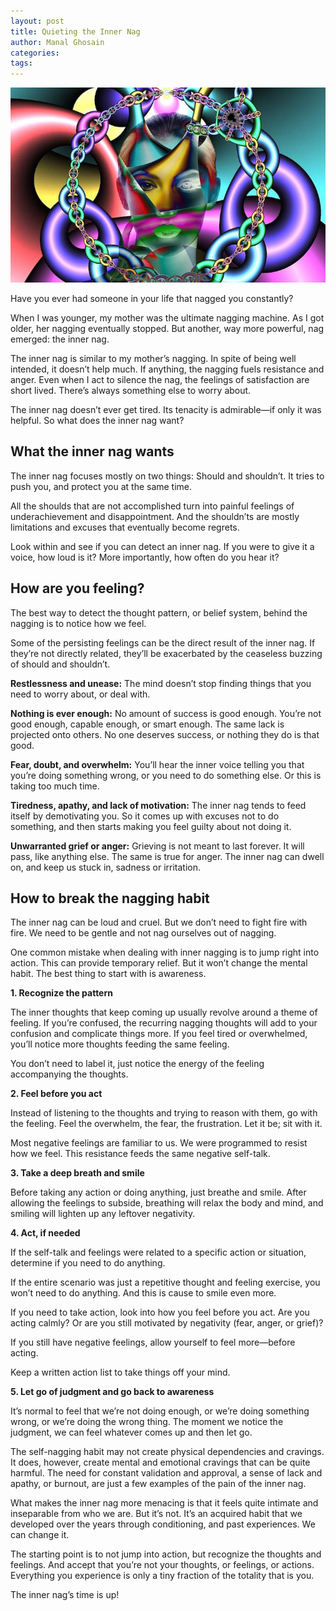 ```yaml
---
layout: post
title: Quieting the Inner Nag
author: Manal Ghosain
categories:
tags:
---
```


![Mental chains](/images/chains.jpg)

Have you ever had someone in your life that nagged you constantly?

When I was younger, my mother was the ultimate nagging machine. As I got older, her nagging eventually stopped. But another, way more powerful, nag emerged: the inner nag.

The inner nag is similar to my mother’s nagging. In spite of being well intended, it doesn’t help much. If anything, the nagging fuels resistance and anger. Even when I act to silence the nag, the feelings of satisfaction are short lived. There’s always something else to worry about.

The inner nag doesn’t ever get tired. Its tenacity is admirable—if only it was helpful. So what does the inner nag want?

## What the inner nag wants

The inner nag focuses mostly on two things: Should and shouldn’t. It tries to push you, and protect you at the same time.

All the shoulds that are not accomplished turn into painful feelings of underachievement and disappointment. And the shouldn’ts are mostly limitations and excuses that eventually become regrets.

Look within and see if you can detect an inner nag. If you were to give it a voice, how loud is it? More importantly, how often do you hear it?

## How are you feeling?

The best way to detect the thought pattern, or belief system, behind the nagging is to notice how we feel.

Some of the persisting feelings can be the direct result of the inner nag. If they’re not directly related, they’ll be exacerbated by the ceaseless buzzing of should and shouldn’t.

**Restlessness and unease:** The mind doesn’t stop finding things that you need to worry about, or deal with.

**Nothing is ever enough:** No amount of success is good enough. You’re not good enough, capable enough, or smart enough. The same lack is projected onto others. No one deserves success, or nothing they do is that good.

**Fear, doubt, and overwhelm:** You’ll hear the inner voice telling you that you’re doing something wrong, or you need to do something else. Or this is taking too much time.

**Tiredness, apathy, and lack of motivation:** The inner nag tends to feed itself by demotivating you. So it comes up with excuses not to do something, and then starts making you feel guilty about not doing it.

**Unwarranted grief or anger:** Grieving is not meant to last forever. It will pass, like anything else. The same is true for anger. The inner nag can dwell on, and keep us stuck in, sadness or irritation.

## How to break the nagging habit

The inner nag can be loud and cruel. But we don’t need to fight fire with fire. We need to be gentle and not nag ourselves out of nagging.

One common mistake when dealing with inner nagging is to jump right into action. This can provide temporary relief. But it won’t change the mental habit. The best thing to start with is awareness.

**1. Recognize the pattern**

The inner thoughts that keep coming up usually revolve around a theme of feeling. If you’re confused, the recurring nagging thoughts will add to your confusion and complicate things more. If you feel tired or overwhelmed, you’ll notice more thoughts feeding the same feeling.

You don’t need to label it, just notice the energy of the feeling accompanying the thoughts.

**2. Feel before you act**

Instead of listening to the thoughts and trying to reason with them, go with the feeling. Feel the overwhelm, the fear, the frustration. Let it be; sit with it.

Most negative feelings are familiar to us. We were programmed to resist how we feel. This resistance feeds the same negative self-talk.

**3. Take a deep breath and smile**

Before taking any action or doing anything, just breathe and smile. After allowing the feelings to subside, breathing will relax the body and mind, and smiling will lighten up any leftover negativity.

**4. Act, if needed**

If the self-talk and feelings were related to a specific action or situation, determine if you need to do anything.

If the entire scenario was just a repetitive thought and feeling exercise, you won’t need to do anything. And this is cause to smile even more.

If you need to take action, look into how you feel before you act. Are you acting calmly? Or are you still motivated by negativity (fear, anger, or grief)?

If you still have negative feelings, allow yourself to feel more—before acting.

Keep a written action list to take things off your mind.

**5. Let go of judgment and go back to awareness**

It’s normal to feel that we’re not doing enough, or we’re doing something wrong, or we’re doing the wrong thing. The moment we notice the judgment, we can feel whatever comes up and then let go.

The self-nagging habit may not create physical dependencies and cravings. It does, however, create mental and emotional cravings that can be quite harmful. The need for constant validation and approval, a sense of lack and apathy, or burnout, are just a few examples of the pain of the inner nag.

What makes the inner nag more menacing is that it feels quite intimate and inseparable from who we are. But it’s not. It’s an acquired habit that we developed over the years through conditioning, and past experiences. We can change it.

The starting point is to not jump into action, but recognize the thoughts and feelings. And accept that you’re not your thoughts, or feelings, or actions. Everything you experience is only a tiny fraction of the totality that is you.

The inner nag’s time is up!
